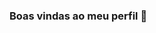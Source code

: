 ### Boas vindas ao meu perfil 💙
<!--
- 🔭 Estou estudando no Alura...
- 🌱 Utilizo esse espaço para minha organização e compartilhamento dos meus projetos desenvolvidos...
- 💬 Estou me desenvolvendo na linguagem JavaScript...

Você pode entrar em contato comigo 📫
grupo1esquivel3a.alura@gamil.com
